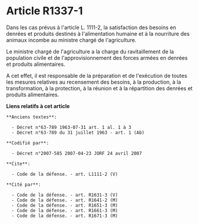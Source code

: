 # Article R1337-1

Dans les cas prévus à l'article L. 1111-2, la satisfaction des besoins en denrées et produits destinés à l'alimentation
humaine et à la nourriture des animaux incombe au ministre chargé de l'agriculture. 

Le ministre chargé de l'agriculture a la charge du ravitaillement de la population civile et de l'approvisionnement des
forces armées en denrées et produits alimentaires.

A cet effet, il est responsable de la préparation et de l'exécution de toutes les mesures relatives au recensement des
besoins, à la production, à la transformation, à la protection, à la réunion et à la répartition des denrées et produits
alimentaires.

**Liens relatifs à cet article**

	**Anciens textes**:

	  - Décret n°63-789 1963-07-31 art. 1 al. 1 à 3
	  - Décret n°63-789 du 31 juillet 1963 - art. 1 (Ab)

	**Codifié par**:

	  - Décret n°2007-585 2007-04-23 JORF 24 avril 2007

	**Cite**:

	  - Code de la défense. - art. L1111-2 (V)

	**Cité par**:

	  - Code de la défense. - art. R1631-3 (V)
	  - Code de la défense. - art. R1641-2 (M)
	  - Code de la défense. - art. R1651-3 (M)
	  - Code de la défense. - art. R1661-3 (M)
	  - Code de la défense. - art. R1671-3 (M)
